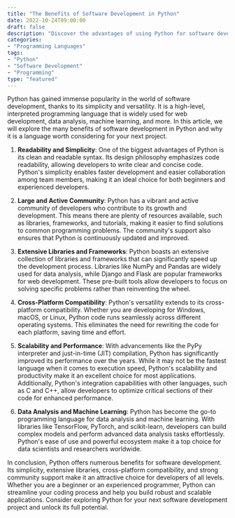 ```yaml
---
title: "The Benefits of Software Development in Python"
date: 2022-10-24T09:00:00
draft: false
description: "Discover the advantages of using Python for software development and how it can streamline your coding process."
categories:
- "Programming Languages"
tags:
- "Python"
- "Software Development"
- "Programming"
type: "featured"
---
```


Python has gained immense popularity in the world of software development, thanks to its simplicity and versatility. It is a high-level, interpreted programming language that is widely used for web development, data analysis, machine learning, and more. In this article, we will explore the many benefits of software development in Python and why it is a language worth considering for your next project.

1. **Readability and Simplicity**: One of the biggest advantages of Python is its clean and readable syntax. Its design philosophy emphasizes code readability, allowing developers to write clear and concise code. Python's simplicity enables faster development and easier collaboration among team members, making it an ideal choice for both beginners and experienced developers.

2. **Large and Active Community**: Python has a vibrant and active community of developers who contribute to its growth and development. This means there are plenty of resources available, such as libraries, frameworks, and tutorials, making it easier to find solutions to common programming problems. The community's support also ensures that Python is continuously updated and improved.

3. **Extensive Libraries and Frameworks**: Python boasts an extensive collection of libraries and frameworks that can significantly speed up the development process. Libraries like NumPy and Pandas are widely used for data analysis, while Django and Flask are popular frameworks for web development. These pre-built tools allow developers to focus on solving specific problems rather than reinventing the wheel.

4. **Cross-Platform Compatibility**: Python's versatility extends to its cross-platform compatibility. Whether you are developing for Windows, macOS, or Linux, Python code runs seamlessly across different operating systems. This eliminates the need for rewriting the code for each platform, saving time and effort.

5. **Scalability and Performance**: With advancements like the PyPy interpreter and just-in-time (JIT) compilation, Python has significantly improved its performance over the years. While it may not be the fastest language when it comes to execution speed, Python's scalability and productivity make it an excellent choice for most applications. Additionally, Python's integration capabilities with other languages, such as C and C++, allow developers to optimize critical sections of their code for enhanced performance.

6. **Data Analysis and Machine Learning**: Python has become the go-to programming language for data analysis and machine learning. With libraries like TensorFlow, PyTorch, and scikit-learn, developers can build complex models and perform advanced data analysis tasks effortlessly. Python's ease of use and powerful ecosystem make it a top choice for data scientists and researchers worldwide.

In conclusion, Python offers numerous benefits for software development. Its simplicity, extensive libraries, cross-platform compatibility, and strong community support make it an attractive choice for developers of all levels. Whether you are a beginner or an experienced programmer, Python can streamline your coding process and help you build robust and scalable applications. Consider exploring Python for your next software development project and unlock its full potential.
